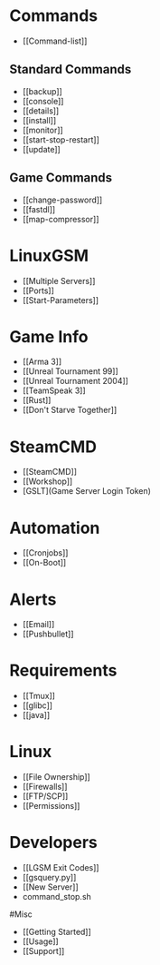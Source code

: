 # Commands
* [[Command-list]]

## Standard Commands
* [[backup]]
* [[console]]
* [[details]]
* [[install]]
* [[monitor]]
* [[start-stop-restart]]
* [[update]]

## Game Commands
* [[change-password]]
* [[fastdl]]
* [[map-compressor]]

# LinuxGSM
* [[Multiple Servers]]
* [[Ports]]
* [[Start-Parameters]]

# Game Info
* [[Arma 3]]
* [[Unreal Tournament 99]]
* [[Unreal Tournament 2004]]
* [[TeamSpeak 3]]
* [[Rust]]
* [[Don't Starve Together]]

# SteamCMD
* [[SteamCMD]]
* [[Workshop]]
* [GSLT](Game Server Login Token)

# Automation
* [[Cronjobs]]
* [[On-Boot]]

# Alerts
* [[Email]]
* [[Pushbullet]]

# Requirements
* [[Tmux]]
* [[glibc]]
* [[java]]

# Linux
* [[File Ownership]]
* [[Firewalls]]
* [[FTP/SCP]]
* [[Permissions]]

# Developers
* [[LGSM Exit Codes]]
* [[gsquery.py]]
* [[New Server]]
* command_stop.sh

#Misc
* [[Getting Started]]
* [[Usage]]
* [[Support]]